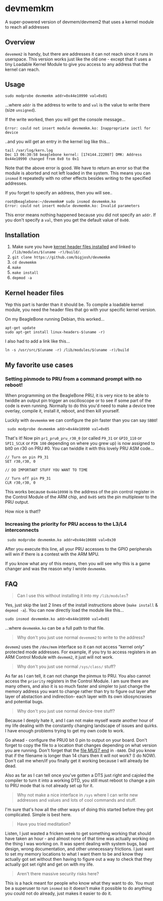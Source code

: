 # devmemkm
A super-powered version of devmem/devmem2 that uses a kernel module to reach all addresses

## Overview

`devemem2` is handy, but there are addresses it can not reach since it runs in userspace. This version works just like the old one - except that it uses a tiny Loadable Kernel Module to give you access to any address that the kernel can reach.

## Usage

```
sudo modprobe devmemkm addr=0x44e10990 val=0x01
```

...where `addr` is the address to write to and `val` is the value to write there (size `unsigned`).

If the write worked, then you will get the console message...
```
Error: could not insert module devmemkm.ko: Inappropriate ioctl for device
```
..and you will get an entry in the kernel log like this...
```
tail /var/log/kern.log
Dec 13 06:30:58 beaglebone kernel: [174144.222807] DMK: Address 0x44e10990 changed from 0x0 to 0x1
```

Note that the above error is good. We have to return an error so that the module is aborted and not left loaded in the system. This means you can `insmod` it repeatedly with no other effects besides writing to the specified addresses. 

If you forget to specify an address, then you will see..
```
root@beaglebone:~/devmemkm# sudo insmod devmemkm.ko
Error: could not insert module devmemkm.ko: Invalid parameters
```
This error means nothing happened because you did not specify an `addr`. If you don't specify a `val`, then you get the default value of `0x00`. 


## Installation

1. Make sure you have [kernel header files installed](https://www.google.com/search?q=install+kernel+header+files&oq=install+kernel+header+files) and linked to `/lib/modules/$(uname -r)/build/`. 
1. `git clone https://github.com/bigjosh/devmemkm`
2. `cd devmemkm`
3. `make`
4. `make install`
5. `depmod -a`

## Kernel header files

Yep this part is harder than it should be. To compile a loadable kernel module, you need the header files that go with your specific kernel version.

On my BeagleBone running Debian, this worked...
```
apt-get update
sudo apt-get install linux-headers-$(uname -r)
```

I also had to add a link like this...
```
ln -s /usr/src/$(uname -r) /lib/modules/$(uname -r)/build
```

## My favorite use cases

### Setting pinmode to PRU from a command prompt with no reboot!

When programming on the BeagleBone PRU, it is very nice to be able to twiddle an output pin trigger an oscilloscope or to see if some part of the code is even running. Normally to do this you'd need to make a device tree overlay, compile it, install it, reboot, and then kill yourself. 

Luckily with `devmemkm` we can configure the pin faster than you can say `SBBO`!

```
 sudo modprobe devmemkm addr=0x44e10990 val=0x05
```

That's it! Now pin `pr1_pru0_pru_r30_0` (or called `P9_31` or `GPIO_110` or `SPI1_SCLK` or `PIN 100` depending on where you grew up) is now assigned to bit0 on r30 on PRU #0. You can twiddle it with this lovely PRU ASM code...

```
// Turn on pin P9_31
SET r30,r30, 0

// DO IMPORTANT STUFF YOU WANT TO TIME

// Turn off pin P9_31
CLR r30,r30, 0
```

This works because `0x44e10990` is the address of the pin control register in the Control Module of the ARM chip, and `0x05` sets the pin multiplexer to the PRU output.

How nice is that!?

### Increasing the priority for PRU access to the L3/L4 interconnects

```
 sudo modprobe devmemkm.ko addr=0x44e10608 val=0x30
```

After you execute this line, all your PRU accesses to the GPIO peripherals will win if there is a contest with the ARM MPU. 

If you know what any of this means, then you will see why this is a game changer and was the reason why I wrote `devmemkm`.

## FAQ

> Can I use this without installing it into my `/lib/modules`?

Yes, just skip the last 2 lines of the install instructions above (`make install` & `depmod -a`). You can now directly load the module like this...

```
sudo insmod devmemkm.ko addr=0x44e10990 val=0x01
```
...where `devmemkm.ko` can be a full path to that file. 

> Why don't you just use normal `devemem2` to write to the address?

`devmem2` uses the `/dev/mem` interface so it can not access "kernel only" protected mode addresses. For example, if you try to access registers in an ARM Control Module with `devmem2`, it just will not work. 

> Why don't you just use normal `/sys/class/` stuff?

As far as I can tell, it can not change the pinmux to PRU. You also cannot access the `priority` registers in the Control Module. I am sure there are many others, and also it is so much faster and simpler to just change the memory address you want to change rather than try to figure out layer after layer of abstaction and indirection- each layer with its own idiosyncrasies and potential bugs.

> Why don't you just use normal device-tree stuff?

Because I deeply hate it, and I can not make myself waste another hour of my life dealing with the constantly changing landscape of issues and quirks. I have enough problems trying to get my own code to work.

Go ahead - configure the PRU0 bit 0 pin to output on your board. Don't forget to copy the file to a location that changes depending on what version you are running. Don't forget that the [file *MUST* end](https://vadl.github.io/beagleboneblack/2016/07/29/setting-up-bbb-gpio#dtc-and-compiling-custom-overlays:~:text=Be%20sure%20to%20put%20the%20new,LOADED%20PROPERLY%20BY%20THE%20CAPE%20MANAGER!) in `-0A00`. Did you know that if the filename is longer than 14 chars then it will not work? (I do NOW). Don't call me when/if you finally get it working because I will already be dead.

Also as far as I can tell once you've gotten a DTS just right and cajoled the compiler to turn it into a working DTD, you still must reboot to change a pin to PRU mode that is not already set up for it.

> Why not make a nice interface in `/sys` where I can write new addresses and values and lots of cool commands and stuff.

I'm sure that's how all the other ways of doing this started before they got complicated. Simple is best here.

> Have you tried meditation? 

Listen, I just wasted a fricken week to get something working that should have taken an hour - and almost none of that time was actually working on the thing I was working on. It was spent dealing with system bugs, bad design, wrong documentation, and other unnecessary frictions. I just want to set my memory locations to what I want them to be and know they actually got set without then having to figure out a way to check that they actually got set right and get on with my life. 

> Aren't there massive security risks here?

This is a hack meant for people who know what they want to do. You must be a superuser to run `insmod` so it doesn't make it possible to do anything you could not do already, just makes it easier to do it.
